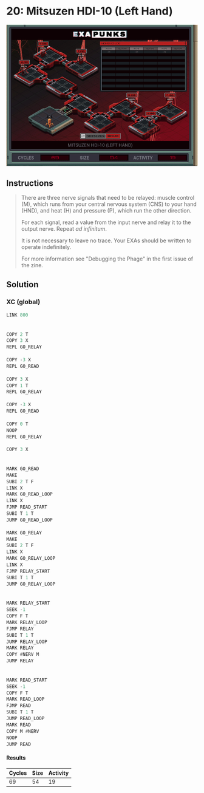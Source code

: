 # 20: Mitsuzen HDI-10 (Left Hand)

<div align="center"><img src="EXAPUNKS - Mitsuzen HDI-10 (69, 54, 19, 2022-12-05-19-33-17).gif" /></div>

## Instructions
> There are three nerve signals that need to be relayed: muscle control (M), which runs from your central nervous system (CNS) to your hand (HND), and heat (H) and pressure (P), which run the other direction.
> 
> For each signal, read a value from the input nerve and relay it to the output nerve. Repeat _ad infinitum_.
> 
> It is not necessary to leave no trace. Your EXAs should be written to operate indefinitely.
> 
> For more information see "Debugging the Phage" in the first issue of the zine.

## Solution

### XC (global)
```asm
LINK 800


COPY 2 T
COPY 3 X
REPL GO_RELAY

COPY -3 X
REPL GO_READ

COPY 3 X
COPY 1 T
REPL GO_RELAY

COPY -3 X
REPL GO_READ

COPY 0 T
NOOP
REPL GO_RELAY

COPY 3 X


MARK GO_READ
MAKE
SUBI 2 T F
LINK X
MARK GO_READ_LOOP
LINK X
FJMP READ_START
SUBI T 1 T
JUMP GO_READ_LOOP

MARK GO_RELAY
MAKE
SUBI 2 T F
LINK X
MARK GO_RELAY_LOOP
LINK X
FJMP RELAY_START
SUBI T 1 T
JUMP GO_RELAY_LOOP


MARK RELAY_START
SEEK -1
COPY F T
MARK RELAY_LOOP
FJMP RELAY
SUBI T 1 T
JUMP RELAY_LOOP
MARK RELAY
COPY #NERV M
JUMP RELAY


MARK READ_START
SEEK -1
COPY F T
MARK READ_LOOP
FJMP READ
SUBI T 1 T
JUMP READ_LOOP
MARK READ
COPY M #NERV
NOOP
JUMP READ
```

#### Results
| Cycles | Size | Activity |
|--------|------|----------|
| 69     | 54   | 19       |
